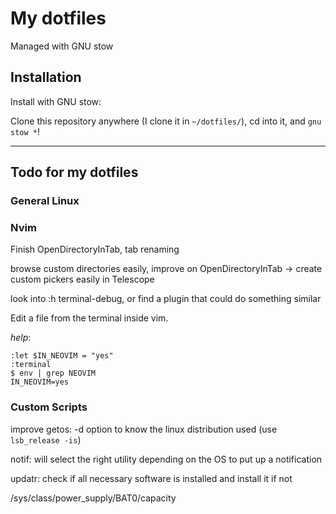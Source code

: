 # My dotfiles

Managed with GNU stow

## Installation

Install with GNU stow:

Clone this repository anywhere (I clone it in `~/dotfiles/`), cd into it,
and `gnu stow *`!

---

## Todo for my dotfiles

### General Linux

### Nvim

Finish OpenDirectoryInTab, tab renaming

browse custom directories easily, improve on OpenDirectoryInTab -> create custom
pickers easily in Telescope

look into :h terminal-debug, or find a plugin that could do something similar

Edit a file from the terminal inside vim.

*help*:

```vimscript
:let $IN_NEOVIM = "yes"
:terminal
$ env | grep NEOVIM
IN_NEOVIM=yes
```

### Custom Scripts

improve getos: -d option to know the linux distribution used (use `lsb_release -is`)

notif: will select the right utility depending on the OS to put up a notification

updatr: check if all necessary software is installed and install it if not


/sys/class/power_supply/BAT0/capacity
